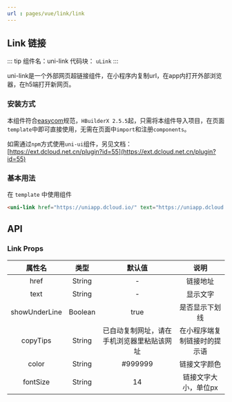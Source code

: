 ```yaml
---
url : pages/vue/link/link
---
```


## Link 链接
::: tip 组件名：uni-link
代码块： `uLink`
:::

uni-link是一个外部网页超链接组件，在小程序内复制url，在app内打开外部浏览器，在h5端打开新网页。

### 安装方式

本组件符合[easycom](https://uniapp.dcloud.io/collocation/pages?id=easycom)规范，`HBuilderX 2.5.5`起，只需将本组件导入项目，在页面`template`中即可直接使用，无需在页面中`import`和注册`components`。

如需通过`npm`方式使用`uni-ui`组件，另见文档：[https://ext.dcloud.net.cn/plugin?id=55](https://ext.dcloud.net.cn/plugin?id=55)

### 基本用法

在 ``template`` 中使用组件

```html
<uni-link href="https://uniapp.dcloud.io/" text="https://uniapp.dcloud.io/"></uni-link>
```

## API

### Link Props

|属性名				|类型		|默认值										|说明							|
|:-:					|:-:		|:-:										|:-:							|
|href					|String	|-											|链接地址						|
|text					|String	|-											|显示文字						|
|showUnderLine|Boolean|true										|是否显示下划线					|
|copyTips			|String	|已自动复制网址，请在手机浏览器里粘贴该网址	|在小程序端复制链接时的提示语	|
|color				|String	|#999999								|链接文字颜色					|
|fontSize			|String	|14											|链接文字大小，单位px			|

